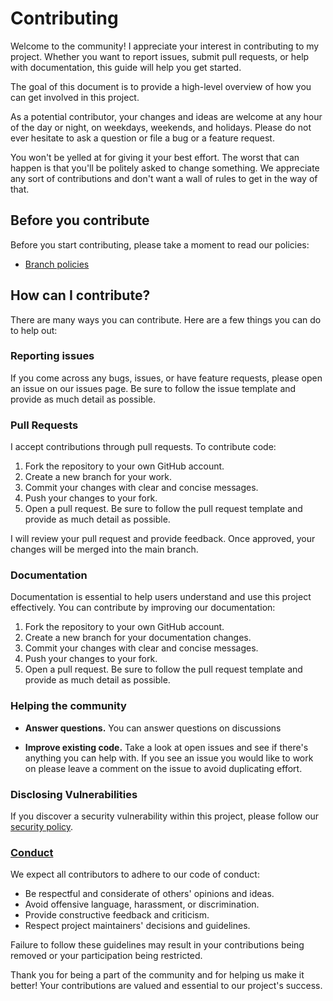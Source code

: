 # Contributing

Welcome to the community! I appreciate your interest in contributing to my project. Whether you want to report issues, submit pull requests, or help with documentation, this guide will help you get started.

The goal of this document is to provide a high-level overview of how you can get involved in this project.

As a potential contributor, your changes and ideas are welcome at any hour of
the day or night, on weekdays, weekends, and holidays. Please do not ever
hesitate to ask a question or file a bug or a feature request.

You won't be yelled at for giving it your best effort. The worst that can happen is
that you'll be politely asked to change something. We appreciate any sort of
contributions and don't want a wall of rules to get in the way of that.

## Before you contribute

Before you start contributing, please take a moment to read our policies:

- [Branch policies]

## How can I contribute?

There are many ways you can contribute. Here are a few things you can do to help out:

### Reporting issues

If you come across any bugs, issues, or have feature requests, please open an issue on our issues page. Be sure to follow the issue template and provide as much detail as possible.

### Pull Requests

I accept contributions through pull requests. To contribute code:

1. Fork the repository to your own GitHub account.
2. Create a new branch for your work.
3. Commit your changes with clear and concise messages.
4. Push your changes to your fork.
5. Open a pull request. Be sure to follow the pull request template and provide as much detail as possible.

I will review your pull request and provide feedback. Once approved, your changes will be merged into the main branch.

### Documentation

Documentation is essential to help users understand and use this project effectively. You can contribute by improving our documentation:

1. Fork the repository to your own GitHub account.
2. Create a new branch for your documentation changes.
3. Commit your changes with clear and concise messages.
4. Push your changes to your fork.
5. Open a pull request. Be sure to follow the pull request template and provide as much detail as possible.

### Helping the community

- **Answer questions.** You can answer questions on discussions

- **Improve existing code.** Take a look at open issues and see if there's
  anything you can help with. If you see an issue you would like to work on
  please leave a comment on the issue to avoid duplicating effort.

### Disclosing Vulnerabilities

If you discover a security vulnerability within this project, please follow our [security policy].

### [Conduct]

We expect all contributors to adhere to our code of conduct:

- Be respectful and considerate of others' opinions and ideas.
- Avoid offensive language, harassment, or discrimination.
- Provide constructive feedback and criticism.
- Respect project maintainers' decisions and guidelines.

Failure to follow these guidelines may result in your contributions being removed or your participation being restricted.

Thank you for being a part of the community and for helping us make it better! Your contributions are valued and essential to our project's success.

[branch policies]: https://github.com/beauchama/.github/blob/main/branches.md
[security policy]: https://github.com/beauchama/.github/blob/main/security.md
[Conduct]: https://github.com/beauchama/.github/blob/main/code_of_conduct.md
